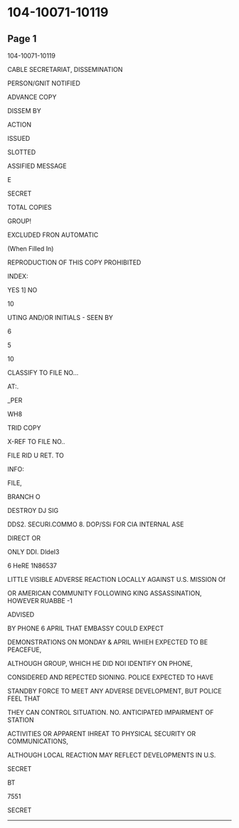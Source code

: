 # 104-10071-10119

## Page 1

104-10071-10119

CABLE SECRETARIAT, DISSEMINATION

PERSON/GNIT NOTIFIED

ADVANCE COPY

DISSEM BY

ACTION

ISSUED

SLOTTED

ASSIFIED MESSAGE

E

SECRET

TOTAL COPIES

GROUP!

EXCLUDED FRON AUTOMATIC

(When Filled In)

REPRODUCTION OF THIS COPY PROHIBITED

INDEX:

YES 1] NO

10

UTING AND/OR INITIALS - SEEN BY

6

5

10

CLASSIFY TO FILE NO...

AT:.

_PER

WH8

TRID COPY

X-REF TO FILE NO..

FILE RID U RET. TO

INFO:

FILE,

BRANCH O

DESTROY DJ SIG

DDS2. SECURI.COMMO 8. DOP/SSi FOR CIA INTERNAL ASE

DIRECT OR

ONLY DDI. DldeI3

6 HeRE 1N86537

LITTLE VISIBLE ADVERSE REACTION LOCALLY AGAINST U.S. MISSION Of

OR AMERICAN COMMUNITY FOLLOWING KING ASSASSINATION, HOWEVER RUABBE -1

ADVISED

BY PHONE 6 APRIL THAT EMBASSY COULD EXPECT

DEMONSTRATIONS ON MONDAY & APRIL WHIEH EXPECTED TO BE PEACEFUE,

ALTHOUGH GROUP, WHICH HE DID NOI IDENTIFY ON PHONE,

CONSIDERED AND REPECTED SIONING. POLICE EXPECTED TO HAVE

STANDBY FORCE TO MEET ANY ADVERSE DEVELOPMENT, BUT POLICE FEEL THAT

THEY CAN CONTROL SITUATION. NO. ANTICIPATED IMPAIRMENT OF STATION

ACTIVITIES OR APPARENT IHREAT TO PHYSICAL SECURITY OR COMMUNICATIONS,

ALTHOUGH LOCAL REACTION MAY REFLECT DEVELOPMENTS IN U.S.

SECRET

BT

7551

SECRET

---

